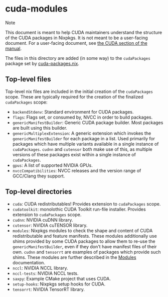 # cuda-modules

> [!NOTE]
> This document is meant to help CUDA maintainers understand the structure of the CUDA packages in Nixpkgs. It is not meant to be a user-facing document.
> For a user-facing document, see [the CUDA section of the manual](../../../doc/languages-frameworks/cuda.section.md).

The files in this directory are added (in some way) to the `cudaPackages` package set by [cuda-packages.nix](../../top-level/cuda-packages.nix).

## Top-level files

Top-level nix files are included in the initial creation of the `cudaPackages` scope. These are typically required for the creation of the finalized `cudaPackages` scope:

- `backendStdenv`: Standard environment for CUDA packages.
- `flags`: Flags set, or consumed by, NVCC in order to build packages.
- `genericManifestBuilder`: Generic CUDA package builder. Most packages are built using this builder.
- `genericMultiplexExtension`: A generic extension which invokes the `genericManifestBuilder` for each package in a list. Used primarily for packages which have multiple variants available in a single instance of `cudaPackages`. `cudnn` and `cutensor` both make use of this, as multiple versions of these packages exist within a single instance of `cudaPackages`.
- `gpus`: A list of supported NVIDIA GPUs.
- `nvccCompatibilities`: NVCC releases and the version range of GCC/Clang they support.

## Top-level directories

- `cuda`: CUDA redistributables! Provides extension to `cudaPackages` scope.
- `cudatoolkit`: monolothic CUDA Toolkit run-file installer. Provides extension to `cudaPackages` scope.
- `cudnn`: NVIDIA cuDNN library.
- `cutensor`: NVIDIA cuTENSOR library.
- `modules`: Nixpkgs modules to check the shape and content of CUDA redistributable and feature manifests. These modules additionally use shims provided by some CUDA packages to allow them to re-use the `genericManifestBuilder`, even if they don't have manifest files of their own. `cudnn` and `tensorrt` are examples of packages which provide such shims. These modules are further described in the [Modules](./modules/README.md) documentation.
- `nccl`: NVIDIA NCCL library.
- `nccl-tests`: NVIDIA NCCL tests.
- `saxpy`: Example CMake project that uses CUDA.
- `setup-hooks`: Nixpkgs setup hooks for CUDA.
- `tensorrt`: NVIDIA TensorRT library.
